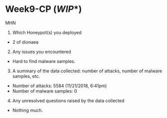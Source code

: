 # Week9-CP (***WIP****)
MHN
1. Which Honeypot(s) you deployed
  - 2 of dionaea
2. Any issues you encountered
  - Hard to find malware samples.
3. A summary of the data collected: number of attacks, number of malware samples, etc.
  - Number of attacks: 5584 (11/21/2018, 6:41pm)
  - Number of malware samples: 0

4. Any unresolved questions raised by the data collected
  - Nothing much.

